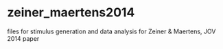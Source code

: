 zeiner_maertens2014
===================

files for stimulus generation and data analysis for Zeiner &amp; Maertens, JOV 2014 paper
